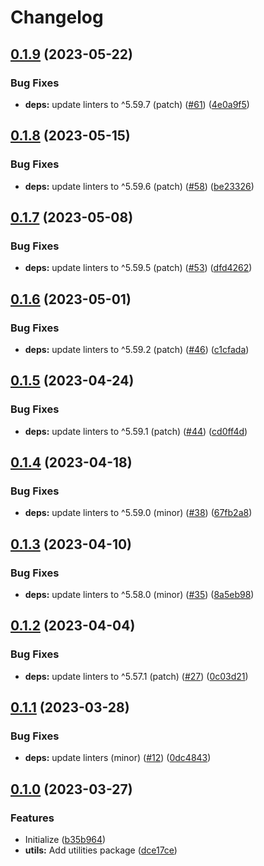 # Changelog

## [0.1.9](https://github.com/shun-shobon/eslint-config/compare/eslint-config-utils-v0.1.8...eslint-config-utils-v0.1.9) (2023-05-22)


### Bug Fixes

* **deps:** update linters to ^5.59.7 (patch) ([#61](https://github.com/shun-shobon/eslint-config/issues/61)) ([4e0a9f5](https://github.com/shun-shobon/eslint-config/commit/4e0a9f56515ec8d312815b65ec959c3cc3669483))

## [0.1.8](https://github.com/shun-shobon/eslint-config/compare/eslint-config-utils-v0.1.7...eslint-config-utils-v0.1.8) (2023-05-15)


### Bug Fixes

* **deps:** update linters to ^5.59.6 (patch) ([#58](https://github.com/shun-shobon/eslint-config/issues/58)) ([be23326](https://github.com/shun-shobon/eslint-config/commit/be233268fee8db7641b5f2c3125d9034b8c57ff1))

## [0.1.7](https://github.com/shun-shobon/eslint-config/compare/eslint-config-utils-v0.1.6...eslint-config-utils-v0.1.7) (2023-05-08)


### Bug Fixes

* **deps:** update linters to ^5.59.5 (patch) ([#53](https://github.com/shun-shobon/eslint-config/issues/53)) ([dfd4262](https://github.com/shun-shobon/eslint-config/commit/dfd42626d1c17c6c4a2277fa27463c10369a259d))

## [0.1.6](https://github.com/shun-shobon/eslint-config/compare/eslint-config-utils-v0.1.5...eslint-config-utils-v0.1.6) (2023-05-01)


### Bug Fixes

* **deps:** update linters to ^5.59.2 (patch) ([#46](https://github.com/shun-shobon/eslint-config/issues/46)) ([c1cfada](https://github.com/shun-shobon/eslint-config/commit/c1cfada491dbd2dfefcb8ce3335eb122f279e572))

## [0.1.5](https://github.com/shun-shobon/eslint-config/compare/eslint-config-utils-v0.1.4...eslint-config-utils-v0.1.5) (2023-04-24)


### Bug Fixes

* **deps:** update linters to ^5.59.1 (patch) ([#44](https://github.com/shun-shobon/eslint-config/issues/44)) ([cd0ff4d](https://github.com/shun-shobon/eslint-config/commit/cd0ff4de9ce43563869e582deb5d9f8b7e7787a0))

## [0.1.4](https://github.com/shun-shobon/eslint-config/compare/eslint-config-utils-v0.1.3...eslint-config-utils-v0.1.4) (2023-04-18)


### Bug Fixes

* **deps:** update linters to ^5.59.0 (minor) ([#38](https://github.com/shun-shobon/eslint-config/issues/38)) ([67fb2a8](https://github.com/shun-shobon/eslint-config/commit/67fb2a8c2205065f8ffb9c398e0a7ec06c81f1e5))

## [0.1.3](https://github.com/shun-shobon/eslint-config/compare/eslint-config-utils-v0.1.2...eslint-config-utils-v0.1.3) (2023-04-10)


### Bug Fixes

* **deps:** update linters to ^5.58.0 (minor) ([#35](https://github.com/shun-shobon/eslint-config/issues/35)) ([8a5eb98](https://github.com/shun-shobon/eslint-config/commit/8a5eb98b0eb29c4fd690ff808091e076011805a0))

## [0.1.2](https://github.com/shun-shobon/eslint-config/compare/eslint-config-utils-v0.1.1...eslint-config-utils-v0.1.2) (2023-04-04)


### Bug Fixes

* **deps:** update linters to ^5.57.1 (patch) ([#27](https://github.com/shun-shobon/eslint-config/issues/27)) ([0c03d21](https://github.com/shun-shobon/eslint-config/commit/0c03d21f290560d7e7275bdea2616c353a016cdc))

## [0.1.1](https://github.com/shun-shobon/eslint-config/compare/eslint-config-utils-v0.1.0...eslint-config-utils-v0.1.1) (2023-03-28)


### Bug Fixes

* **deps:** update linters (minor) ([#12](https://github.com/shun-shobon/eslint-config/issues/12)) ([0dc4843](https://github.com/shun-shobon/eslint-config/commit/0dc4843f017791a3b81c1aba783013a7169a6833))

## [0.1.0](https://github.com/shun-shobon/eslint-config/compare/eslint-config-utils-v0.0.1...eslint-config-utils-v0.1.0) (2023-03-27)


### Features

* Initialize ([b35b964](https://github.com/shun-shobon/eslint-config/commit/b35b9647b3e01ed39cb06c47573a138be37c0353))
* **utils:** Add utilities package ([dce17ce](https://github.com/shun-shobon/eslint-config/commit/dce17ce42a5c3bf84ad2f50c757aec569bb33d26))
